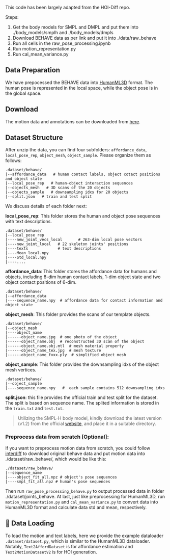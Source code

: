 This code has been largely adapted from the HOI-Diff repo. 

Steps:
1. Get the body models for SMPL and DMPL and put them into ./body_models/smplh and ./body_models/dmpls
2. Download BEHAVE data as per link and put it into ./data/raw_behave
3. Run all cells in the raw_pose_processing.ipynb
4. Run motion_representation.py
5. Run cal_mean_variance.py



## Data Preparation

We have prepocessed the BEHAVE data into [HumanML3D](https://github.com/EricGuo5513/HumanML3D) format. The human pose is represented in the local space, while the object pose is in the global space.

## Download
The motion data and annotations can be downloaded from [here](https://drive.google.com/file/d/168EPBHlzUZidJG-xaE0YZ6k4fByGTGo4/view?usp=sharing).


## Dataset Structure
After unzip the data, you can find four subfolders: `affordance_data`, `local_pose_rep`, `object_mesh`,  `object_sample`. Please organize them as follows:
```
.dataset/behave/
|--affordance_data   # human contact labels, object cotact positions and object state
|--local_pose_rep   # human-object interaction sequences
|--objects_mesh   # 3D scans of the 20 objects
|--objects_sample   # downsampling idxs for 20 objects
|--split.json   # train and test split
```
We discuss details of each folder next:

**local_pose_rep**: This folder stores the human and object pose sequences with text descriptions.

```
.dataset/behave/
|--local_pose_rep          
|----new_joint_vecs_local       # 263-dim local pose vectors
|----new_joint_local   # 22 skeleton joints' positions 
|----texts             # text descriptions
|----Mean_local.npy      
|----Std_local.npy
|----....     
```

**affordance_data**: This folder stores the affordance data for humans and objects, including 8-dim human contact labels, 1-dim object state and two object contact positions of 6-dim.
```
.dataset/behave/
|--affordance_data  
|----sequence_name.npy  # affordance data for contact information and object state

```

**object_mesh**: This folder provides the scans of our template objects. 
```
.dataset/behave/
|--object_mesh
|----object_name
|------object_name.jpg  # one photo of the object
|------object_name.obj  # reconstructed 3D scan of the object
|------object_name.obj.mtl  # mesh material property
|------object_name_tex.jpg  # mesh texture
|------object_name_fxxx.ply  # simplified object mesh 
```

**object_sample**: This folder provides the downsampling idxs of the object mesh vertices.
```
.dataset/behave/
|--object_sample
|----sequence_name.npy   #  each sample contains 512 downsampling idxs
```

**split.json**: this file provides the official train and test split for the dataset. The split is based on sequence name. The splited information is stored in the `train.txt` and `test.txt`.

> Utilizing the SMPL-H body model, kindly download the latest version (v1.2) from the official [website](https://mano.is.tue.mpg.de/), and place it in a suitable directory.


### Preprocess data from scratch [Optional]: 
If you want to preprocess motion data from scratch, you could follow [interdiff](https://github.com/Sirui-Xu/InterDiff/blob/main/interdiff/README.md) to download original behave data and put motion data into ./dataset/raw_behave/, which would be like this: 
```
./dataset/raw_behave/
|--sequence_name
|----object_fit_all.npz # object's pose sequences
|----smpl_fit_all.npz # human's pose sequences
```
Then run `raw_pose_processing_behave.py` to output processed data in folder ./dataset/joints_behave. At last, just like preprocessing for HumanML3D, run `motion_representation.py` and `cal_mean_variance.py` to convert data into HumanML3D format and calculate data std and mean, respectively.




## 🚀  Data Loading 
To load the motion and text labels, here we provide the example dataloader `.dataset/dataset.py`, which is similar to the HumanML3D dataloader. Notably, `Text2AffordDataset` is for affordance estimation and `Text2MotionDatasetV2` is for HOI generation.





